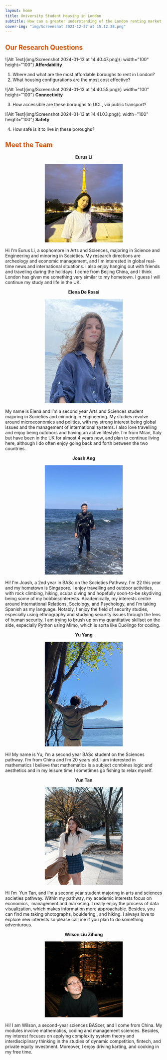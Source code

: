 ```yaml
---
layout: home
title: University Student Housing in London
subtitle: How can a greater understanding of the London renting market better inform students’ decision-making when looking for accommodation?
cover-img: "img/Screenshot 2023-12-27 at 15.12.38.png"
---
```

## <span style="color: #D35400 ;">Our Research Questions</span>

![Alt Text](img/Screenshot 2024-01-13 at 14.40.47.png){: width="100" height="100"}
<strong>Affordability</strong>

1. Where and what are the most affordable boroughs to rent in London?
2. What housing configurations are the most cost effective?

![Alt Text](img/Screenshot 2024-01-13 at 14.40.55.png){: width="100" height="100"}
<strong>Connectivity</strong>

3. How accessible are these boroughs to UCL, via public transport?

![Alt Text](img/Screenshot 2024-01-13 at 14.41.03.png){: width="100" height="100"}
<strong>Safety</strong>

4. How safe is it to live in these boroughs?



## <span style="color: #D35400 ;">Meet the Team</span>

<p align="center"><strong>Eurus Li</strong></p>
<p align="center"> <img src="img/PHOTO-2023-12-12-15-38-16.jpg" alt="Image Alt Text" width="250" /> </p>

Hi I'm Eurus Li, a sophomore in Arts and Sciences, majoring in Science and Engineering and minoring in Societies. My research directions are archeology and economic management, and I'm interested in global real-time news and international situations. I also enjoy hanging out with friends and traveling during the holidays. I come from Beijing China, and I think London has given me something very similar to my hometown. I guess I will continue my study and life in the UK.



<p align="center"><strong>Elena De Rossi</strong></p>
<p align="center"> <img src="img/IMG_6865.jpeg" alt="Image Alt Text" width="250" /> </p>

My name is Elena and I’m a second year Arts and Sciences student majoring in Societies and minoring in Engineering. My studies revolve around microeconomics and politics, with my strong interest being global issues and the management of international systems. I also love travelling and enjoy being outdoors and having an active lifestyle. I’m from Milan, Italy but have been in the UK for almost 4 years now, and plan to continue living here, although I do often enjoy going back and forth between the two countries.

<p align="center"><strong>Joash Ang</strong></p>
<p align="center"> <img src="img/Joash.jpeg" alt="Image Alt Text" width="250" /> </p>

Hi! I'm Joash, a 2nd year in BASc on the Societies Pathway. I'm 22 this year and my hometown is Singapore. I enjoy travelling and outdoor activities, with rock climbing, hiking, scuba diving and hopefully soon-to-be skydiving being some of my hobbies/interests. Academically, my interests centre around International Relations, Sociology, and Psychology, and I'm taking Spanish as my language. Notably, I enjoy the field of security studies, especially using ethnography and studying security issues through the lens of human security. I am trying to brush up on my quantitative skillset on the side, especially Python using Mimo, which is sorta like Duolingo for coding.

<p align="center"><strong>Yu Yang</strong></p>
<p align="center"> <img src="img/PHOTO-2023-12-23-01-27-57.jpg" alt="Image Alt Text" width="250" /> </p>

Hi! My name is Yu, I’m a second year BASc student on the Sciences pathway. I’m from China and l’m 20 years old. l am interested in mathematics l believe that mathematics is a subject combines logic and aesthetics and in my leisure time I sometimes go fishing to relax myself.

<p align="center"><strong>Yun Tan</strong></p>
<p align="center"> <img src="img/PHOTO-2024-01-10-20-39-26.jpg" alt="Image Alt Text" width="250" /> </p>

Hi I’m  Yun Tan, and I’m a second year student majoring in arts and sciences societies pathway. Within my pathway, my academic interests focus on economics,  management and marketing. I really enjoy the process of data visualization, which makes information more approachable. Besides, you can find me taking photographs, bouldering , and hiking. I always love to explore new interests so please call me if you plan to do something adventurous.

<p align="center"><strong>Wilson Liu Zihong</strong></p>
<p align="center"> <img src="img/PHOTO-2024-01-13-22-54-12.jpg" alt="Image Alt Text" width="250" /> </p>
Hi! I am Wilson, a second-year sciences BAScer, and I come from China. My modules involve mathematics, coding and management sciences. Besides, my interest focuses on applying complexity system theory and interdisciplinary thinking in the studies of dynamic competition, fintech, and private equity investment. Moreover, I enjoy driving karting, and cooking in my free time.
